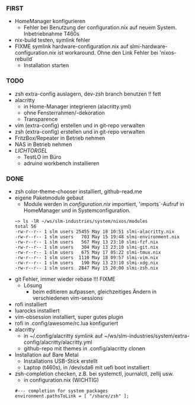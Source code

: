 ### FIRST
- HomeManager konfigurieren
  - Fehler bei Benutzung der configuration.nix auf neuem System. Inbetriebnahme T460s
- nix-build testen, symlink fehler
- FIXME symlink hardware-configuration.nix auf slmi-hardware-configuration.nix ist workaround. Ohne den Link Fehler bei 'nixos-rebuild\`
  - Installation starten
### TODO
- zsh extra-config auslagern, dev-zsh branch benutzen !! fett
- alacritty
  - in Home-Manager integrieren (alacritty.yml)
  - ohne Fensterrahmen/-dekoration
  - Transparence
- vim (extra-config) erstellen und in git-repo verwalten
- zsh (extra-config) erstellen und in git-repo verwalten
- FritzBox/Repeater in Betrieb nehmen
- NAS in Betrieb nehmen
- *LICHTORGEL*
  - TestLO im Büro
  - adruino workbench installieren
### DONE
- zsh color-theme-chooser installiert, github-read.me
- eigene Paketmodule gebaut
  - Module werden in *configuration.nix* importiert, 'imports\`-Aufruf in HomeManager und in Systemconfiguration.
  ```
  ~> ls -lR ~/ws/slm-industries/system/nixos/modules
  total 56
  -rw-r--r-- 1 slm users 25455 May 18 10:51 slmi-alacritty.nix
  -rw-r--r-- 1 slm users   703 May 15 19:48 slmi-environment.nix
  -rw-r--r-- 1 slm users   567 May 13 23:10 slmi-fzf.nix
  -rw-r--r-- 1 slm users   304 May 13 23:10 slmi-git.nix
  -rw-r--r-- 1 slm users   675 May 17 05:22 slmi-tmux.nix
  -rw-r--r-- 1 slm users  1110 May 18 09:57 slmi-vim.nix
  -rw-r--r-- 1 slm users   190 May 13 23:10 slmi-xdg.nix
  -rw-r--r-- 1 slm users  2847 May 15 20:00 slmi-zsh.nix
  ```
- git Fehler, immer wieder rebase !!! FIXME
  - Lösung
    - beim editieren aufpassen, gleichzeitiges Ändern in verschiedenen vim-sessions
- rofi installiert
- luarocks installiert
- vim-obsession installiert, super gutes plugin
- rofi in .config/awesome/rc.lua konfiguriert
- alacritty
  - in ~/.config/alacritty symlink auf ~/ws/slm-industries/system/extra-config/alacritty/alacritty.yml
  - github-repo mit themes in .config/alacritty clonen
- Installation auf Bare Metal
  - Installations USB-Stick erstellt
  - Laptop (t460s), in /dev/sda6 mit uefi boot installiert
- zsh-completion checken, z.B. bei systemctl, journalctl, zellij usw.
  - in configuration.nix (WICHTIG)
  ```
  #--- completion for system packages
  environment.pathsToLink = [ "/share/zsh" ];
  ```
